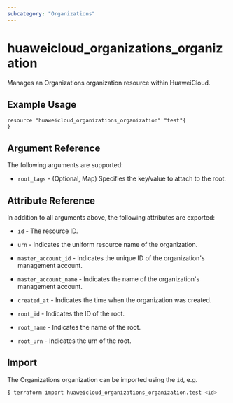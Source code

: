 ```yaml
---
subcategory: "Organizations"
---
```


# huaweicloud_organizations_organization

Manages an Organizations organization resource within HuaweiCloud.

## Example Usage

```hcl
resource "huaweicloud_organizations_organization" "test"{
}
```

## Argument Reference

The following arguments are supported:

* `root_tags` - (Optional, Map) Specifies the key/value to attach to the root.

## Attribute Reference

In addition to all arguments above, the following attributes are exported:

* `id` - The resource ID.

* `urn` - Indicates the uniform resource name of the organization.

* `master_account_id` - Indicates the unique ID of the organization's management account.

* `master_account_name` - Indicates the name of the organization's management account.

* `created_at` - Indicates the time when the organization was created.

* `root_id` - Indicates the ID of the root.

* `root_name` - Indicates the name of the root.

* `root_urn` - Indicates the urn of the root.

## Import

The Organizations organization can be imported using the `id`, e.g.

```bash
$ terraform import huaweicloud_organizations_organization.test <id>
```
